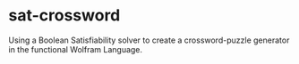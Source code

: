 # sat-crossword
Using a Boolean Satisfiability solver to create a crossword-puzzle generator in the functional Wolfram Language.
